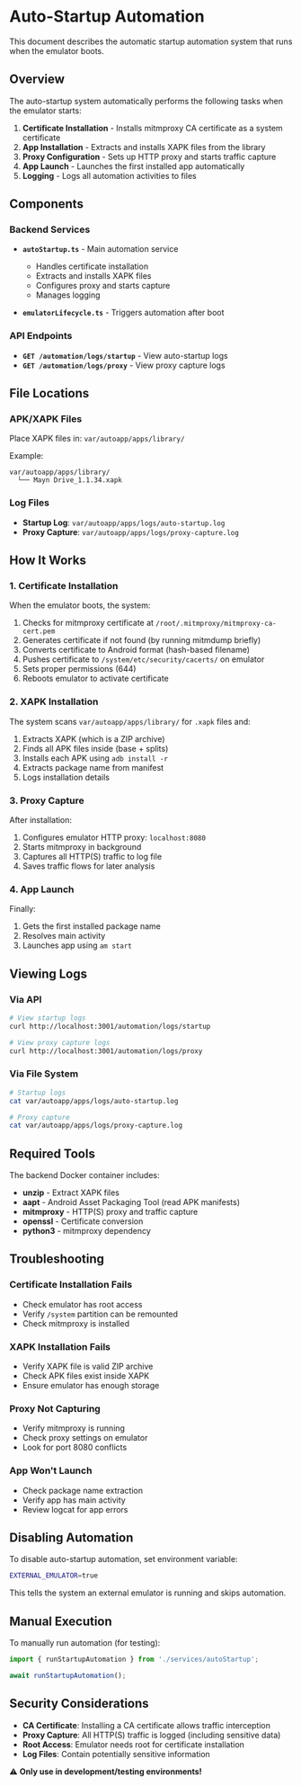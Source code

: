 # Auto-Startup Automation

This document describes the automatic startup automation system that runs when the emulator boots.

## Overview

The auto-startup system automatically performs the following tasks when the emulator starts:

1. **Certificate Installation** - Installs mitmproxy CA certificate as a system certificate
2. **App Installation** - Extracts and installs XAPK files from the library
3. **Proxy Configuration** - Sets up HTTP proxy and starts traffic capture
4. **App Launch** - Launches the first installed app automatically
5. **Logging** - Logs all automation activities to files

## Components

### Backend Services

- **`autoStartup.ts`** - Main automation service
  - Handles certificate installation
  - Extracts and installs XAPK files
  - Configures proxy and starts capture
  - Manages logging

- **`emulatorLifecycle.ts`** - Triggers automation after boot

### API Endpoints

- **`GET /automation/logs/startup`** - View auto-startup logs
- **`GET /automation/logs/proxy`** - View proxy capture logs

## File Locations

### APK/XAPK Files
Place XAPK files in: `var/autoapp/apps/library/`

Example:
```
var/autoapp/apps/library/
  └── Mayn Drive_1.1.34.xapk
```

### Log Files
- **Startup Log**: `var/autoapp/apps/logs/auto-startup.log`
- **Proxy Capture**: `var/autoapp/apps/logs/proxy-capture.log`

## How It Works

### 1. Certificate Installation

When the emulator boots, the system:
1. Checks for mitmproxy certificate at `/root/.mitmproxy/mitmproxy-ca-cert.pem`
2. Generates certificate if not found (by running mitmdump briefly)
3. Converts certificate to Android format (hash-based filename)
4. Pushes certificate to `/system/etc/security/cacerts/` on emulator
5. Sets proper permissions (644)
6. Reboots emulator to activate certificate

### 2. XAPK Installation

The system scans `var/autoapp/apps/library/` for `.xapk` files and:
1. Extracts XAPK (which is a ZIP archive)
2. Finds all APK files inside (base + splits)
3. Installs each APK using `adb install -r`
4. Extracts package name from manifest
5. Logs installation details

### 3. Proxy Capture

After installation:
1. Configures emulator HTTP proxy: `localhost:8080`
2. Starts mitmproxy in background
3. Captures all HTTP(S) traffic to log file
4. Saves traffic flows for later analysis

### 4. App Launch

Finally:
1. Gets the first installed package name
2. Resolves main activity
3. Launches app using `am start`

## Viewing Logs

### Via API

```bash
# View startup logs
curl http://localhost:3001/automation/logs/startup

# View proxy capture logs
curl http://localhost:3001/automation/logs/proxy
```

### Via File System

```bash
# Startup logs
cat var/autoapp/apps/logs/auto-startup.log

# Proxy capture
cat var/autoapp/apps/logs/proxy-capture.log
```

## Required Tools

The backend Docker container includes:
- **unzip** - Extract XAPK files
- **aapt** - Android Asset Packaging Tool (read APK manifests)
- **mitmproxy** - HTTP(S) proxy and traffic capture
- **openssl** - Certificate conversion
- **python3** - mitmproxy dependency

## Troubleshooting

### Certificate Installation Fails
- Check emulator has root access
- Verify `/system` partition can be remounted
- Check mitmproxy is installed

### XAPK Installation Fails
- Verify XAPK file is valid ZIP archive
- Check APK files exist inside XAPK
- Ensure emulator has enough storage

### Proxy Not Capturing
- Verify mitmproxy is running
- Check proxy settings on emulator
- Look for port 8080 conflicts

### App Won't Launch
- Check package name extraction
- Verify app has main activity
- Review logcat for app errors

## Disabling Automation

To disable auto-startup automation, set environment variable:

```bash
EXTERNAL_EMULATOR=true
```

This tells the system an external emulator is running and skips automation.

## Manual Execution

To manually run automation (for testing):

```typescript
import { runStartupAutomation } from './services/autoStartup';

await runStartupAutomation();
```

## Security Considerations

- **CA Certificate**: Installing a CA certificate allows traffic interception
- **Proxy Capture**: All HTTP(S) traffic is logged (including sensitive data)
- **Root Access**: Emulator needs root for certificate installation
- **Log Files**: Contain potentially sensitive information

⚠️ **Only use in development/testing environments!**
